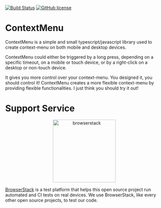 [![Build Status](https://www.travis-ci.org/calebpitan/contextmenu.svg?branch=master)](https://www.travis-ci.org/calebpitan/contextmenu)
[![GitHub license](https://img.shields.io/github/license/calebpitan/contextmenu?color=blue)](https://github.com/calebpitan/contextmenu/blob/master/LICENSE)

# ContextMenu

ContextMenu is a simple and small typescript/javascript library used to create context-menu on both mobile and desktop devices.

ContextMenu could either be triggered by a long press, depending on a specific timeout, on a mobile or touch device, or by a right-click on a desktop or non-touch device.

It gives you more control over your context-menu. You designed it, you should control it! ContextMenu creates a more flexible context-menu by providing flexible functionalities.
I just think you should try it out!

# Support Service

<p style="text-align:center;">
  <a href="https://browserstack.com">
    <img src="https://p14.zdusercontent.com/attachment/1015988/RW6iglmeKjdn856mLzjd6uorO?token=eyJhbGciOiJkaXIiLCJlbmMiOiJBMTI4Q0JDLUhTMjU2In0..hjl1FY7qgeVCOLSe_QJdvQ._v2FG6qeo3J5zwiOmCPcJ8IUgRd0zD0hvV7jDbkySxGASjrue3M1KrAZVgtlRpKeXjyXxglzHXPQHL4xndb3ew8VqZwk1eUERgCG14uV6j1htixNCtuqScprVcr2eHbY3MTXG7Ee5jdkeKnN-mFStCkirACOteMeUTXak9ghX61n1rRk2jpcIv9y0BfTGwUR_zDDd8su4GwYDXJJTxN7Lv2K0HOtW4eTNbmHSjcvzxKVT2ZlHBQxOMbjzkuqycA2_nWuQ4ZFo6I0wZ6_--Cr_FQYfOqB-ucQUcIHdb759TY.5J6Iqbrb6_cEbRYPSt_L-w" alt="browserstack" width="200">
  </a>
</p>

[BrowserStack](https://browserstack.com) is a test platform that helps this open source project run automated and CI tests on real devices. We use BrowserStack, like every other open source projects, to test our code.
